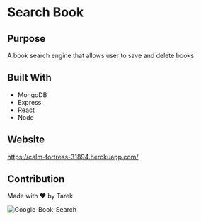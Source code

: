 # Search Book

## Purpose

A book search engine that allows user to save and delete books

## Built With

- MongoDB
- Express
- React
- Node

## Website

https://calm-fortress-31894.herokuapp.com/

## Contribution

Made with ❤️ by Tarek

![Google-Book-Search](https://user-images.githubusercontent.com/89763835/152490135-7f10f181-db81-4972-88b7-22dfcd6941b1.png)
